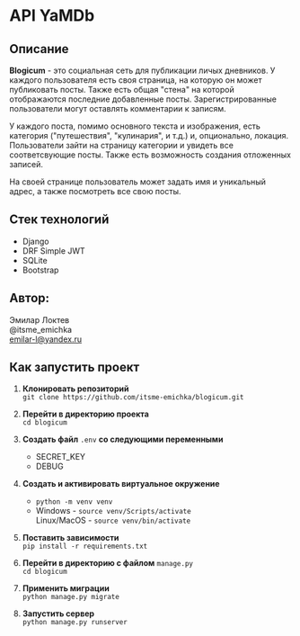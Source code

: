 # API YaMDb
## Описание

**Blogicum** - это социальная сеть для публикации личых дневников. У каждого пользователя есть своя страница, на которую он может публиковать посты. Также есть общая "стена" на которой отображаются последние добавленные посты. Зарегистрированные пользователи могут оставлять комментарии к записям.

У каждого поста, помимо основного текста и изображения, есть категория ("путешествия", "кулинария", и т.д.) и, опционально, локация. Пользователи зайти на страницу категории и увидеть все соответсвующие посты. Также есть возможность создания отложенных записей.

На своей странице пользователь может задать имя и уникальный адрес, а также посмотреть все свою посты.

## Стек технологий
- Django
- DRF Simple JWT
- SQLite
- Bootstrap

## Автор:

Эмилар Локтев  
@itsme_emichka  
emilar-l@yandex.ru  

## Как запустить проект
1. **Клонировать репозиторий**  
`git clone https://github.com/itsme-emichka/blogicum.git`

2. **Перейти в директорию проекта**  
`cd blogicum`

3. **Создать файл** `.env` **со следующими переменными**
    - SECRET_KEY
    - DEBUG

4. **Создать и активировать виртуальное окружение**  
    - `python -m venv venv`
    - Windows - `source venv/Scripts/activate`  
       Linux/MacOS - `source venv/bin/activate`

5. **Поставить зависимости**  
`pip install -r requirements.txt`

6. **Перейти в директорию с файлом** `manage.py`  
`cd blogicum`

7. **Применить миграции**  
`python manage.py migrate`

8. **Запустить сервер**  
`python manage.py runserver`